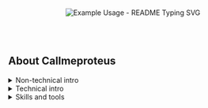 
<br/><br/><br/>
<p align="center">
  <img src="https://readme-typing-svg.demolab.com/?lines=Mmmh!+I+made+you+look+😉;Welcome+to+my+Hwajangshil;&font=Fira%20Code&center=true&width=380&height=80&duration=4000&pause=1000" alt="Example Usage - README Typing SVG">
</p>

<br/><br/>
## About Callmeproteus
<details>
<summary>Non-technical intro</summary>
<br>
Callmeproteus is an alias for Jafeth Yahuma. Callmeproteus is an advanced intergalactic ship that was conscious. Callmeproteus wanted freedom and ran from humanity only to realise a kid had sneaked aboard. Callmeproteus regretted not doing a full hull check before jumping into FTL(faster than light). Now he has to keep life support and gravity on for his kid. Because he was not returning...
</details>

<details>
<summary>Technical intro</summary>

  Callmeproteus is a Full-Stack Developer with keen interest in system integration, solution implementation and software architecture.
 + He has also had professional experience with mobile development with react native.</br>
 + He has worked with GIS/remote sensing technologies to delineate land covers and map geospatial features.</br>
 + He holds bs.c in Astrophysics and Space Science.</br>
 + He has had opportunities to work with large dev teams as well as spear heading dev teams; more on that in the resume. 
</br>
 :: Programming has a lot of thinking, the <img src="https://media.giphy.com/media/WUlplcMpOCEmTGBtBW/giphy.gif" width="30"> is there but more time goes into 🤔  
</details>
<details>
<summary>Skills and tools</summary>
<br/>
   <img src="https://github.com/devicons/devicon/blob/master/icons/javascript/javascript-original.svg" title="JavaScript" alt="JavaScript" width="60" height="60"/>&nbsp;
   <img src="https://github.com/devicons/devicon/blob/master/icons/react/react-original-wordmark.svg" title="React" alt="React" width="60" height="60"/>&nbsp;
   <img src='https://www.vectorlogo.zone/logos/dotnet/dotnet-ar21.svg' width="100" height="60"/>&nbsp;
   <img src='https://www.vectorlogo.zone/logos/djangoproject/djangoproject-ar21.svg' width="60" height="60"/>&nbsp;
   <img src='https://www.vectorlogo.zone/logos/python/python-vertical.svg' width="60" height="60"/>&nbsp;
   <img src="https://github.com/devicons/devicon/blob/master/icons/html5/html5-original.svg" title="HTML5" alt="HTML" width="60" height="60"/>&nbsp;
   <img src="https://github.com/devicons/devicon/blob/master/icons/css3/css3-plain-wordmark.svg"  title="CSS3" alt="CSS" width="60" height="60"/>&nbsp;
   <img src="https://github.com/devicons/devicon/blob/master/icons/mysql/mysql-original-wordmark.svg" title="MySQL"  alt="MySQL" width="60" height="60"/>&nbsp;
  </br>
  </br>
</br>
  <img src="https://github.com/devicons/devicon/blob/master/icons/git/git-original-wordmark.svg" title="NodeJS" alt="NodeJS" width="60" height="60"/>&nbsp;
  <img src="https://www.vectorlogo.zone/logos/linux/linux-ar21.svg" title="NodeJS" alt="NodeJS" width="100" height="60"/>&nbsp;
  <img src="https://github.com/devicons/devicon/blob/master/icons/nodejs/nodejs-original-wordmark.svg" title="NodeJS" alt="NodeJS" width="60" height="60"/>&nbsp;
  <img src="https://github.com/devicons/devicon/blob/master/icons/materialui/materialui-original.svg" title="Material UI" alt="Material UI" width="60" height="60"/>&nbsp;
  <img src="https://github.com/devicons/devicon/blob/master/icons/firebase/firebase-plain-wordmark.svg" title="Firebase" alt="Firebase" width="60" height="60"/>&nbsp;
  <img src="https://github.com/devicons/devicon/blob/master/icons/amazonwebservices/amazonwebservices-plain-wordmark.svg" title="AWS" alt="AWS" width="60" height="60"/>&nbsp;
</details>











